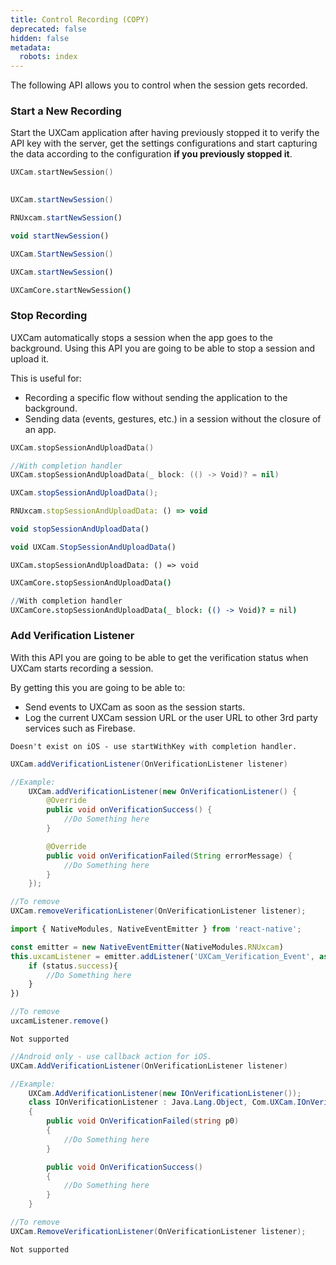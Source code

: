 ```yaml
---
title: Control Recording (COPY)
deprecated: false
hidden: false
metadata:
  robots: index
---
```

The following API allows you to control when the session gets recorded.

### Start a New Recording

Start the UXCam application after having previously stopped it to verify the API key with the server, get the settings configurations and start capturing the data according to the configuration **if you previously stopped it**.

```swift iOS
UXCam.startNewSession()
   
```
```java Android
UXCam.startNewSession()
```
```javascript React Native
RNUxcam.startNewSession()
```
```javascript Flutter
void startNewSession()
```
```csharp Xamarin
UXCam.StartNewSession()
```
```javascript Cordova
UXCam.startNewSession()
```
```coffeescript SwiftUI
UXCamCore.startNewSession()

```

### Stop Recording

UXCam automatically stops a session when the app goes to the background. Using this API you are going to be able to stop a session and upload it.

This is useful for:

* Recording a specific flow without sending the application to the background.
* Sending data (events, gestures, etc.) in a session without the closure of an app.

```swift iOS
UXCam.stopSessionAndUploadData()

//With completion handler
UXCam.stopSessionAndUploadData(_ block: (() -> Void)? = nil)
```
```java Android
UXCam.stopSessionAndUploadData();
```
```javascript React Native
RNUxcam.stopSessionAndUploadData: () => void
```
```javascript Flutter
void stopSessionAndUploadData()
```
```javascript Xamarin
void UXCam.StopSessionAndUploadData()
```
```text Cordova
UXCam.stopSessionAndUploadData: () => void
```
```coffeescript SwiftUI
UXCamCore.stopSessionAndUploadData()

//With completion handler
UXCamCore.stopSessionAndUploadData(_ block: (() -> Void)? = nil)
```

### Add Verification Listener

With this API you are going to be able to get the verification status when UXCam starts recording a session.

By getting this you are going to be able to:

* Send events to UXCam as soon as the session starts.
* Log the current UXCam session URL or the user URL to other 3rd party services such as Firebase.

```text iOS
Doesn't exist on iOS - use startWithKey with completion handler.
```
```java Android
UXCam.addVerificationListener(OnVerificationListener listener)

//Example:
    UXCam.addVerificationListener(new OnVerificationListener() {
        @Override
        public void onVerificationSuccess() {
            //Do Something here
        }

        @Override
        public void onVerificationFailed(String errorMessage) {
            //Do Something here
        }
    });

//To remove
UXCam.removeVerificationListener(OnVerificationListener listener);
```
```javascript React Native
import { NativeModules, NativeEventEmitter } from 'react-native';

const emitter = new NativeEventEmitter(NativeModules.RNUxcam)
this.uxcamListener = emitter.addListener('UXCam_Verification_Event', async (status) => {
    if (status.success){
        //Do Something here
    }
})

//To remove
uxcamListener.remove()
```
```text Flutter
Not supported
```
```csharp Xamarin
//Android only - use callback action for iOS.
UXCam.AddVerificationListener(OnVerificationListener listener)

//Example:
    UXCam.AddVerificationListener(new IOnVerificationListener());
    class IOnVerificationListener : Java.Lang.Object, Com.UXCam.IOnVerificationListener
    {
        public void OnVerificationFailed(string p0)
        {
            //Do Something here
        }

        public void OnVerificationSuccess()
        {
            //Do Something here
        }
    }

//To remove
UXCam.RemoveVerificationListener(OnVerificationListener listener);
```
```text Cordova
Not supported
```